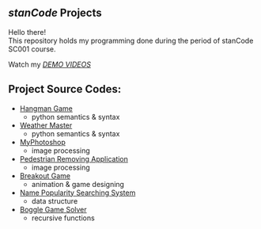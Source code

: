 ## *stanCode* Projects
Hello there!\
This repository holds my programming done during the period of stanCode SC001 course.

Watch my *[DEMO VIDEOS](https://drive.google.com/drive/folders/1Gi3bn9qPW_gR0ISyGzVPLd5Bztdvd7rF?fbclid=IwAR36BW3v_bHn-Idsh-0_ROSWLwrXOzoervZId25OOzH2LX4b6FCGDfULdDg)*

## Project Source Codes:
* [Hangman Game]()
  * python semantics & syntax
* [Weather Master]()
  * python semantics & syntax
* [MyPhotoshop]()
  * image processing
* [Pedestrian Removing Application]()
  * image processing
* [Breakout Game](https://github.com/Lin-HsiaoJu/StanCode-Project/blob/main/stanCode%20Project/Breakout%20Game/breakout.py)  
  * animation & game designing
* [Name Popularity Searching System]()  
  * data structure
* [Boggle Game Solver](https://github.com/Lin-HsiaoJu/StanCode-Project/blob/main/stanCode%20Project/Boggle%20Game%20Solver/boggle.py)  
  * recursive functions
